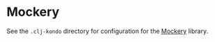 # Mockery

See the `.clj-kondo` directory for configuration for the [Mockery](https://github.com/igrishaev/mockery) library.
